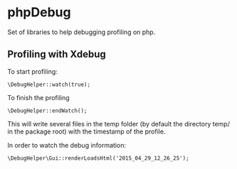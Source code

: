 phpDebug
========

Set of libraries to help debugging profiling on php.

Profiling with Xdebug
---------------------

To start profiling:

    \DebugHelper::watch(true);

To finish the profiling 

    \DebugHelper::endWatch();

This will write several files in the temp folder (by default the directory temp/ in the package root) with the timestamp of the profile.

In order to watch the debug information:

    \DebugHelper\Gui::renderLoadsHtml('2015_04_29_12_26_25');
